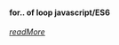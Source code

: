 #### for.. of loop javascript/ES6



[*readMore*](https://www.youtube.com/watch?v=Y8sMnRQYr3c&pbjreload=101)